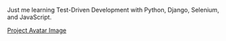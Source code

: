 Just me learning Test-Driven Development with Python, Django, Selenium, and JavaScript.

[Project Avatar Image](https://www.pexels.com/photo/agriculture-animals-baby-blur-288621/)